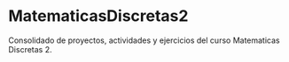 # MatematicasDiscretas2
Consolidado de proyectos, actividades y ejercicios del curso Matematicas Discretas 2. 

